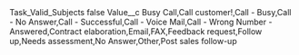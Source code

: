 <?xml version="1.0" encoding="UTF-8"?>
<CustomMetadata xmlns="http://soap.sforce.com/2006/04/metadata" xmlns:xsi="http://www.w3.org/2001/XMLSchema-instance" xmlns:xsd="http://www.w3.org/2001/XMLSchema">
    <label>Task_Valid_Subjects</label>
    <protected>false</protected>
    <values>
        <field>Value__c</field>
        <value xsi:type="xsd:string">Busy Call,Call customer!,Call - Busy,Call - No Answer,Call - Successful,Call - Voice Mail,Call - Wrong Number - Answered,Contract elaboration,Email,FAX,Feedback request,Follow up,Needs assessment,No Answer,Other,Post sales follow-up</value>
    </values>
</CustomMetadata>
